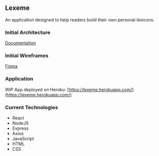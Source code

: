 ## Lexeme
An application designed to help readers build their own personal lexicons.

### Initial Architecture
[Documentation](https://docs.google.com/document/d/1RF59TVkrcjoOiM62V6SErldITEl5F0mWe1EbdG7eYT8/edit?usp=sharing)

### Initial Wireframes
[Figma](https://www.figma.com/file/B7i5TCVzxcznm9t4i02soo/Lexeme?node-id=0%3A1&t=mADvrJL8B6mKavsY-1)

### Application
WIP App deployed on Heroku: [https://lexeme.herokuapp.com/](https://lexeme.herokuapp.com/)

### Current Technologies
- React
- NodeJS
- Express
- Axios
- JavaScript
- HTML
- CSS
